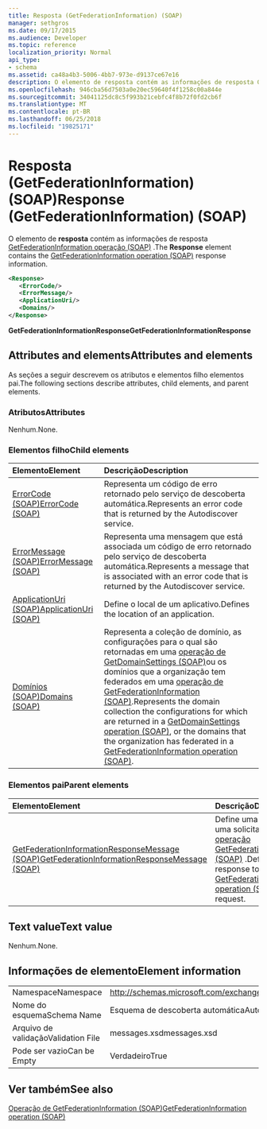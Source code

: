 ```yaml
---
title: Resposta (GetFederationInformation) (SOAP)
manager: sethgros
ms.date: 09/17/2015
ms.audience: Developer
ms.topic: reference
localization_priority: Normal
api_type:
- schema
ms.assetid: ca48a4b3-5006-4bb7-973e-d9137ce67e16
description: O elemento de resposta contém as informações de resposta GetFederationInformation operação (SOAP).
ms.openlocfilehash: 946cba56d7503a0e20ec59640f4f1258c00a844e
ms.sourcegitcommit: 34041125dc8c5f993b21cebfc4f8b72f0fd2cb6f
ms.translationtype: MT
ms.contentlocale: pt-BR
ms.lasthandoff: 06/25/2018
ms.locfileid: "19825171"
---
```

# <a name="response-getfederationinformation-soap"></a><span data-ttu-id="5d2bc-103">Resposta (GetFederationInformation) (SOAP)</span><span class="sxs-lookup"><span data-stu-id="5d2bc-103">Response (GetFederationInformation) (SOAP)</span></span>

<span data-ttu-id="5d2bc-104">O elemento de **resposta** contém as informações de resposta [GetFederationInformation operação (SOAP)](getfederationinformation-operation-soap.md) .</span><span class="sxs-lookup"><span data-stu-id="5d2bc-104">The **Response** element contains the [GetFederationInformation operation (SOAP)](getfederationinformation-operation-soap.md) response information.</span></span> 
  
```XML
<Response>
   <ErrorCode/>
   <ErrorMessage/>
   <ApplicationUri/>
   <Domains/>
</Response>
```

 <span data-ttu-id="5d2bc-105">**GetFederationInformationResponse**</span><span class="sxs-lookup"><span data-stu-id="5d2bc-105">**GetFederationInformationResponse**</span></span>
## <a name="attributes-and-elements"></a><span data-ttu-id="5d2bc-106">Attributes and elements</span><span class="sxs-lookup"><span data-stu-id="5d2bc-106">Attributes and elements</span></span>

<span data-ttu-id="5d2bc-107">As seções a seguir descrevem os atributos e elementos filho elementos pai.</span><span class="sxs-lookup"><span data-stu-id="5d2bc-107">The following sections describe attributes, child elements, and parent elements.</span></span>
  
### <a name="attributes"></a><span data-ttu-id="5d2bc-108">Atributos</span><span class="sxs-lookup"><span data-stu-id="5d2bc-108">Attributes</span></span>

<span data-ttu-id="5d2bc-109">Nenhum.</span><span class="sxs-lookup"><span data-stu-id="5d2bc-109">None.</span></span>
  
### <a name="child-elements"></a><span data-ttu-id="5d2bc-110">Elementos filho</span><span class="sxs-lookup"><span data-stu-id="5d2bc-110">Child elements</span></span>

|<span data-ttu-id="5d2bc-111">**Elemento**</span><span class="sxs-lookup"><span data-stu-id="5d2bc-111">**Element**</span></span>|<span data-ttu-id="5d2bc-112">**Descrição**</span><span class="sxs-lookup"><span data-stu-id="5d2bc-112">**Description**</span></span>|
|:-----|:-----|
|[<span data-ttu-id="5d2bc-113">ErrorCode (SOAP)</span><span class="sxs-lookup"><span data-stu-id="5d2bc-113">ErrorCode (SOAP)</span></span>](errorcode-soap.md) <br/> |<span data-ttu-id="5d2bc-114">Representa um código de erro retornado pelo serviço de descoberta automática.</span><span class="sxs-lookup"><span data-stu-id="5d2bc-114">Represents an error code that is returned by the Autodiscover service.</span></span>  <br/> |
|[<span data-ttu-id="5d2bc-115">ErrorMessage (SOAP)</span><span class="sxs-lookup"><span data-stu-id="5d2bc-115">ErrorMessage (SOAP)</span></span>](errormessage-soap.md) <br/> |<span data-ttu-id="5d2bc-116">Representa uma mensagem que está associada um código de erro retornado pelo serviço de descoberta automática.</span><span class="sxs-lookup"><span data-stu-id="5d2bc-116">Represents a message that is associated with an error code that is returned by the Autodiscover service.</span></span>  <br/> |
|[<span data-ttu-id="5d2bc-117">ApplicationUri (SOAP)</span><span class="sxs-lookup"><span data-stu-id="5d2bc-117">ApplicationUri (SOAP)</span></span>](applicationuri-soap.md) <br/> |<span data-ttu-id="5d2bc-118">Define o local de um aplicativo.</span><span class="sxs-lookup"><span data-stu-id="5d2bc-118">Defines the location of an application.</span></span>  <br/> |
|[<span data-ttu-id="5d2bc-119">Domínios (SOAP)</span><span class="sxs-lookup"><span data-stu-id="5d2bc-119">Domains (SOAP)</span></span>](domains-soap.md) <br/> |<span data-ttu-id="5d2bc-120">Representa a coleção de domínio, as configurações para o qual são retornadas em uma [operação de GetDomainSettings (SOAP)](getdomainsettings-operation-soap.md)ou os domínios que a organização tem federados em uma [operação de GetFederationInformation (SOAP)](getfederationinformation-operation-soap.md).</span><span class="sxs-lookup"><span data-stu-id="5d2bc-120">Represents the domain collection the configurations for which are returned in a [GetDomainSettings operation (SOAP)](getdomainsettings-operation-soap.md), or the domains that the organization has federated in a [GetFederationInformation operation (SOAP)](getfederationinformation-operation-soap.md).</span></span>  <br/> |
   
### <a name="parent-elements"></a><span data-ttu-id="5d2bc-121">Elementos pai</span><span class="sxs-lookup"><span data-stu-id="5d2bc-121">Parent elements</span></span>

|<span data-ttu-id="5d2bc-122">**Elemento**</span><span class="sxs-lookup"><span data-stu-id="5d2bc-122">**Element**</span></span>|<span data-ttu-id="5d2bc-123">**Descrição**</span><span class="sxs-lookup"><span data-stu-id="5d2bc-123">**Description**</span></span>|
|:-----|:-----|
|[<span data-ttu-id="5d2bc-124">GetFederationInformationResponseMessage (SOAP)</span><span class="sxs-lookup"><span data-stu-id="5d2bc-124">GetFederationInformationResponseMessage (SOAP)</span></span>](getfederationinformationresponsemessage-soap.md) <br/> |<span data-ttu-id="5d2bc-125">Define uma resposta a uma solicitação de [operação GetFederationInformation (SOAP)](getfederationinformation-operation-soap.md) .</span><span class="sxs-lookup"><span data-stu-id="5d2bc-125">Defines a response to a [GetFederationInformation operation (SOAP)](getfederationinformation-operation-soap.md) request.</span></span>  <br/> |
   
## <a name="text-value"></a><span data-ttu-id="5d2bc-126">Text value</span><span class="sxs-lookup"><span data-stu-id="5d2bc-126">Text value</span></span>

<span data-ttu-id="5d2bc-127">Nenhum.</span><span class="sxs-lookup"><span data-stu-id="5d2bc-127">None.</span></span>
  
## <a name="element-information"></a><span data-ttu-id="5d2bc-128">Informações de elemento</span><span class="sxs-lookup"><span data-stu-id="5d2bc-128">Element information</span></span>

|||
|:-----|:-----|
|<span data-ttu-id="5d2bc-129">Namespace</span><span class="sxs-lookup"><span data-stu-id="5d2bc-129">Namespace</span></span>  <br/> |http://schemas.microsoft.com/exchange/2010/Autodiscover  <br/> |
|<span data-ttu-id="5d2bc-130">Nome do esquema</span><span class="sxs-lookup"><span data-stu-id="5d2bc-130">Schema Name</span></span>  <br/> |<span data-ttu-id="5d2bc-131">Esquema de descoberta automática</span><span class="sxs-lookup"><span data-stu-id="5d2bc-131">Autodiscover schema</span></span>  <br/> |
|<span data-ttu-id="5d2bc-132">Arquivo de validação</span><span class="sxs-lookup"><span data-stu-id="5d2bc-132">Validation File</span></span>  <br/> |<span data-ttu-id="5d2bc-133">messages.xsd</span><span class="sxs-lookup"><span data-stu-id="5d2bc-133">messages.xsd</span></span>  <br/> |
|<span data-ttu-id="5d2bc-134">Pode ser vazio</span><span class="sxs-lookup"><span data-stu-id="5d2bc-134">Can be Empty</span></span>  <br/> |<span data-ttu-id="5d2bc-135">Verdadeiro</span><span class="sxs-lookup"><span data-stu-id="5d2bc-135">True</span></span>  <br/> |
   
## <a name="see-also"></a><span data-ttu-id="5d2bc-136">Ver também</span><span class="sxs-lookup"><span data-stu-id="5d2bc-136">See also</span></span>



[<span data-ttu-id="5d2bc-137">Operação de GetFederationInformation (SOAP)</span><span class="sxs-lookup"><span data-stu-id="5d2bc-137">GetFederationInformation operation (SOAP)</span></span>](getfederationinformation-operation-soap.md)

